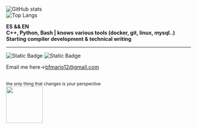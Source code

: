 ![GitHub stats](https://github-readme-stats.vercel.app/api?username=4sync0&show_icons=true&theme=transparent&rank_icon=percentile&hide_title=true&hide_border=true)  
![Top Langs](https://github-readme-stats.vercel.app/api/top-langs/?username=4sync0&theme=transparent&hide_title=true&layout=compact&hide_border=true)

**ES && EN**  
**C++, Python, Bash | knows various tools (docker, git, linux, mysql..)**  
**Starting compiler development & technical writing**
<hr>  

![Static Badge](https://img.shields.io/badge/Dev%20made%20in%20Spain-8A2BE2?color=gray)
![Static Badge](https://img.shields.io/badge/main_language-C++-blue?color=pink)


Email me here->[bfmario12@gmail.com](mailto:bfmario12@gmail.com "my email of course")  

<br>

<div id="header" align="left">
  <div align="bottom"><sub>the only thing that changes is your perspective</sub></div>
  <img src="https://media2.giphy.com/media/v1.Y2lkPTc5MGI3NjExcmh1djZjMzdqdm1vaXZ2YzE5N2NlZ2I0eGlrOTZ0NGZrdGJjMXQ1ZiZlcD12MV9pbnRlcm5hbF9naWZfYnlfaWQmY3Q9cw/ZFzusFcThCuC4P6YRb/giphy.gif" width="100">
</div>
